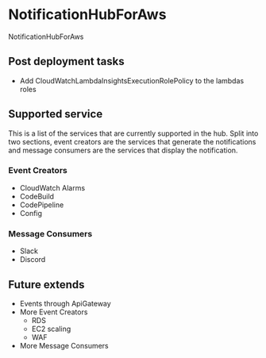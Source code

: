 # NotificationHubForAws

NotificationHubForAws

## Post deployment tasks

* Add CloudWatchLambdaInsightsExecutionRolePolicy to the lambdas roles

## Supported service

This is a list of the services that are currently supported in the hub. Split into two sections, event creators are the services that generate the notifications and message consumers are the services that display the notification.

### Event Creators
* CloudWatch Alarms
* CodeBuild
* CodePipeline
* Config

### Message Consumers
* Slack
* Discord

## Future extends
* Events through ApiGateway
* More Event Creators
    * RDS
    * EC2 scaling
    * WAF
* More Message Consumers
